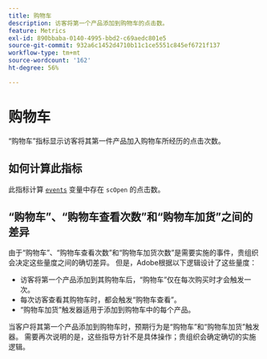 ```yaml
---
title: 购物车
description: 访客将第一个产品添加到购物车的点击数。
feature: Metrics
exl-id: 890bbaba-0140-4995-bbd2-c69aedc801e5
source-git-commit: 932a6c1452d4710b11c1ce5551c845ef6721f137
workflow-type: tm+mt
source-wordcount: '162'
ht-degree: 56%

---
```


# 购物车

“购物车”指标显示访客将其第一件产品加入购物车所经历的点击次数。

## 如何计算此指标

此指标计算 [`events`](/help/implement/vars/page-vars/events/events-overview.md) 变量中存在 `scOpen` 的点击数。

## “购物车”、“购物车查看次数”和“购物车加货”之间的差异

由于“购物车”、“购物车查看次数”和“购物车加货次数”是需要实施的事件，贵组织会决定这些量度之间的确切差异。 但是，Adobe根据以下逻辑设计了这些量度：

* 访客将第一个产品添加到其购物车后，“购物车”仅在每次购买时才会触发一次。
* 每次访客查看其购物车时，都会触发“购物车查看”。
* “购物车加货”触发器适用于添加到购物车中的每个产品。

当客户将其第一个产品添加到购物车时，预期行为是“购物车”和“购物车加货”触发器。 需要再次说明的是，这些指导方针不是具体操作；贵组织会确定确切的实施逻辑。
